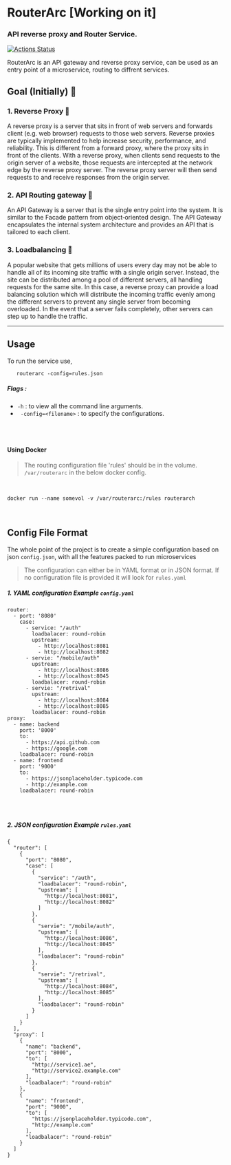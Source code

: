 # RouterArc [Working on it] 
### API reverse proxy and Router Service.
[![Actions Status](https://github.com/sivsivsree/routerarc/workflows/Code/badge.svg)](https://github.com/sivsivsree/routerarc/actions)

RouterArc is an API gateway and reverse proxy service, can be used as an entry point of a microservice,
routing to diffrent services. 


## Goal (Initially) 🍺

### 1. Reverse Proxy  🔀

A reverse proxy is a server that sits in front of web servers and forwards client (e.g. web browser) requests to those web servers. Reverse proxies are typically implemented to help increase security, performance, and reliability. 
This is different from a forward proxy, where the proxy sits in front of the clients. With a reverse proxy, when clients send requests to the origin server of a website, those requests are intercepted at the network edge by the reverse proxy server. The reverse proxy server will then send requests to and receive responses from the origin server.

### 2. API Routing gateway  🚏

An API Gateway is a server that is the single entry point into the system. It is similar to the Facade pattern from object‑oriented design. The API Gateway encapsulates the internal system architecture and provides an API that is tailored to each client.

### 3. Loadbalancing 🚥

 A popular website that gets millions of users every day may not be able to handle all of its incoming site traffic with a single origin server. Instead, the site can be distributed among a pool of different servers, all handling requests for the same site. In this case, a reverse proxy can provide a load balancing solution which will distribute the incoming traffic evenly among the different servers to prevent any single server from becoming overloaded. In the event that a server fails completely, other servers can step up to handle the traffic.

<hr>


## Usage

To run the service use, 

```
   routerarc -config=rules.json  
```

 
 
##### Flags :

- `` -h `` : to view all the command line arguments. 
- `` -config=<filename>`` : to specify the configurations.


<br>

<br>

  #### Using Docker 
 
 > The routing configuration file 'rules' should be in the volume. 
 > ``/var/routerarc`` in the below docker config.
 
 <br>
 
 ``` docker run --name somevol -v /var/routerarc:/rules routerarch ```
 
 
 
 <br>

## Config File Format

The whole point of the project is to create a simple configuration based on json ```config.json```,
with all the features packed to run microservices 

> The configuration can either be in YAML format or in JSON format.
> If no configuration file is provided it will look for ```rules.yaml```

 ##### 1. YAML configuration Example ```config.yaml```

```
router:
  - port: '8080'
    case:
      - service: "/auth"
        loadbalacer: round-robin
        upstream:
          - http://localhost:8081
          - http://localhost:8082
      - servie: "/mobile/auth"
        upstream:
          - http://localhost:8086
          - http://localhost:8045
        loadbalacer: round-robin
      - servie: "/retrival"
        upstream:
          - http://localhost:8084
          - http://localhost:8085
        loadbalacer: round-robin
proxy:
  - name: backend
    port: '8000'
    to:
      - https://api.github.com
      - https://google.com
    loadbalacer: round-robin
  - name: frontend
    port: '9000'
    to:
      - https://jsonplaceholder.typicode.com
      - http://example.com
    loadbalacer: round-robin
    
```

<br>

 ##### 2. JSON configuration Example ```rules.yaml```
```
{
  "router": [
    {
      "port": "8080",
      "case": [
        {
          "service": "/auth",
          "loadbalacer": "round-robin",
          "upstream": [
            "http://localhost:8081",
            "http://localhost:8082"
          ]
        },
        {
          "servie": "/mobile/auth",
          "upstream": [
            "http://localhost:8086",
            "http://localhost:8045"
          ],
          "loadbalacer": "round-robin"
        },
        {
          "servie": "/retrival",
          "upstream": [
            "http://localhost:8084",
            "http://localhost:8085"
          ],
          "loadbalacer": "round-robin"
        }
      ]
    }
  ],
  "proxy": [
    {
      "name": "backend",
      "port": "8000",
      "to": [
        "http://service1.ae",
        "http://service2.example.com"
      ],
      "loadbalacer": "round-robin"
    },
    {
      "name": "frontend",
      "port": "9000",
      "to": [
        "https://jsonplaceholder.typicode.com",
        "http://example.com"
      ],
      "loadbalacer": "round-robin"
    }
  ]
}


```
